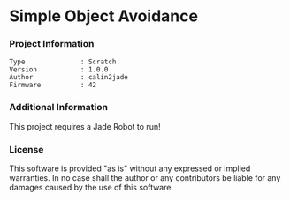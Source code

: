 Simple Object Avoidance
================



### Project Information
```
Type              : Scratch
Version           : 1.0.0
Author            : calin2jade
Firmware          : 42
```

### Additional Information
This project requires a Jade Robot to run!

### License
This software is provided "as is" without any expressed or implied warranties.  In no case shall the author or any contributors be liable for any damages caused by the use of this software.

